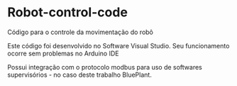 # Robot-control-code
Código para o controle da movimentação do robô

Este código foi desenvolvido no Software Visual Studio. Seu funcionamento ocorre sem problemas no Arduino IDE

Possui integração com o protocolo modbus para uso de softwares supervisórios - no caso deste trabalho BluePlant.
